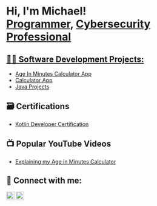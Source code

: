 <h1>Hi, I'm Michael! <br/><a href="https://github.com/michaelburnes-hub">Programmer</a>, <a href="https://www.linkedin.com/in/michaelburnes24">Cybersecurity Professional</h1>

<h2>👨‍💻 Software Development Projects:</h2>

- [Age In Minutes Calculator App](https://github.com/MichaelBurnes-hub/AgeInMinutesCalculator.git)
- [Calculator App](https://github.com/MichaelBurnes-hub/Calculator.git)
- [Java Projects](https://github.com/MichaelBurnes-hub/MyProjects.git)
  


<h2>🗃️ Certifications</h2>

- [Kotlin Developer Certification]()

<h2>📺 Popular YouTube Videos</h2>

- [Explaining my Age in Minutes Calculator]()

<h2> 🤳 Connect with me:</h2>

[<img align="left" alt="JoshMadakor | LinkedIn" width="22px" src="https://cdn.jsdelivr.net/npm/simple-icons@v3/icons/linkedin.svg" />][linkedin]
[<img align="left" alt="JoshMadakor | Facebook" width="22px" src="https://cdn.jsdelivr.net/npm/simple-icons@v3/icons/facebook.svg" />][facebook]

[linkedin]: https://linkedin.com/in/michaelburnes24
[facebook]: https://www.facebook.com/michael.burnes.796

<!--
**michaelburnes-hub/michaelburnes-hub** is a ✨ _special_ ✨ repository because its `README.md` (this file) appears on your GitHub profile.

Here are some ideas to get you started:

- 🔭 I’m currently working on ...
- 🌱 I’m currently learning ...
- 👯 I’m looking to collaborate on ...
- 🤔 I’m looking for help with ...
- 💬 Ask me about ...
- 📫 How to reach me: ...
- 😄 Pronouns: ...
- ⚡ Fun fact: ...
-->
